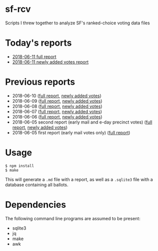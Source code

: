 # sf-rcv
Scripts I threw together to analyze SF's ranked-choice voting data files

# Today's reports
- [2018-06-11 full report](20180611_report.md)
- [2018-06-11 newly added votes report](20180611_deltareport.md)

# Previous reports
- 2018-06-10 ([full report](20180610_report.md), [newly added votes](20180610_deltareport.md))
- 2018-06-09 ([full report](20180609_report.md), [newly added votes](20180609_deltareport.md))
- 2018-06-08 ([full report](20180608_report.md), [newly added votes](20180608_deltareport.md))
- 2018-06-07 ([full report](20180607_report.md), [newly added votes](20180607_deltareport.md))
- 2018-06-06 ([full report](20180606_report.md), [newly added votes](20180606_deltareport.md))
- 2018-06-05 second report (early mail and e-day precinct votes) ([full report](20180605_4_report.md), [newly added votes](20180605_4_deltareport.md))
- 2018-06-05 first report (early mail votes only) ([full report](20180605_1_report.md))

# Usage

```
$ npm install
$ make
```

This will generate a `.md` file with a report, as well as a `.sqlite3` file
with a database containing all ballots.

# Dependencies

The following command line programs are assumed to be present:
- sqlite3
- jq
- make
- awk
